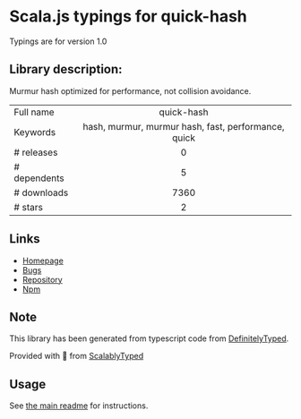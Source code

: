 
# Scala.js typings for quick-hash

Typings are for version 1.0

## Library description:
Murmur hash optimized for performance, not collision avoidance.

|                    |                 |
| ------------------ | :-------------: |
| Full name          | quick-hash |
| Keywords           | hash, murmur, murmur hash, fast, performance, quick |
| # releases         | 0 |
| # dependents       | 5 |
| # downloads        | 7360 |
| # stars            | 2 |

## Links
- [Homepage](https://github.com/vigour-io/quick-hash#readme)
- [Bugs](https://github.com/vigour-io/quick-hash/issues)
- [Repository](https://github.com/vigour-io/quick-hash)
- [Npm](https://www.npmjs.com/package/quick-hash)
    


## Note
This library has been generated from typescript code from [DefinitelyTyped](https://definitelytyped.org).

Provided with :purple_heart: from [ScalablyTyped](https://github.com/oyvindberg/ScalablyTyped)

## Usage
See [the main readme](../../readme.md) for instructions.


